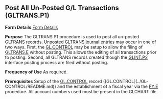 ## Post All Un-Posted G/L Transactions (GLTRANS.P1)
<PageHeader />

**Form Details**
[Form Details](../GLTRANS-P1-1/README.md)

**Purpose**
The GLTRANS.P1 procedure is used to post all un-posted GLTRANS records.
Unposted GLTRANS journal entries may occur in one of two ways. First, the
[GL.CONTROL](../GL-CONTROL/README.md) may be setup to allow the filing of
[GLTRANS.E](../GLTRANS-E/README.md) without posting. This allows the editing of all
transactions prior to posting. Second, all GLTRANS records created though the
[GLINT.P2](../GLINT-P2/README.md) interface posting process are filed without posting.

**Frequency of Use**
As required.

**Prerequisites**
Setup of the [GL.CONTROL](../GL-CONTROL/README.md) record ([GL.CONTROL](../GL-
CONTROL/README.md)) and the establishment of a fiscal year via the [FY.E](../FY-E/README.md)
procedure. All account numbers used must be present in the GLCHART file.

<badge text= "Version 8.10.57 " vertical="middle" />

<PageFooter />
